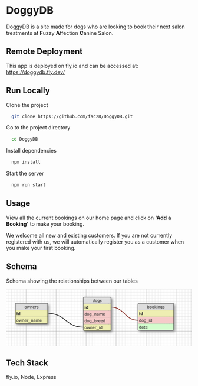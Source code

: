 # DoggyDB

DoggyDB is a site made for dogs who are looking to book their next salon treatments at **F**uzzy **A**ffection **C**anine Salon.

## Remote Deployment

This app is deployed on fly.io and can be accessed at: https://doggydb.fly.dev/

## Run Locally

Clone the project

```bash
  git clone https://github.com/fac28/DoggyDB.git
```

Go to the project directory

```bash
  cd DoggyDB
```

Install dependencies

```bash
  npm install
```

Start the server

```bash
  npm run start
```

## Usage

View all the current bookings on our home page and click on **'Add a Booking'** to make your booking.

We welcome all new and existing customers. If you are not currently registered with us, we will automatically register you as a customer when you make your first booking.


## Schema

Schema showing the relationships between our tables

![Schema](schema.png)

## Tech Stack

fly.io, Node, Express
